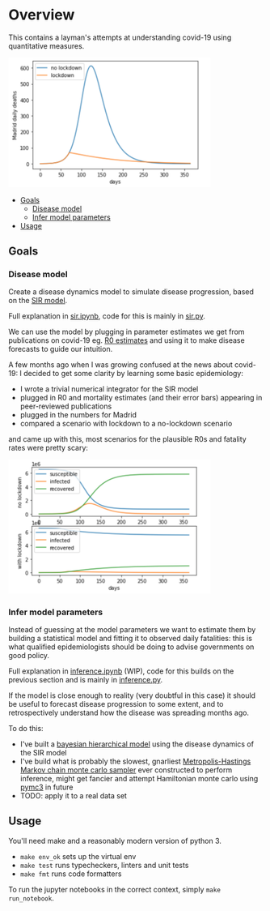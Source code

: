 # Overview

This contains a layman's attempts at understanding covid-19 using quantitative measures.

<img src="media/daily_deaths.png" alt="daily_deaths" width="400"/>

* [Goals](#goals)
  * [Disease model](#Disease-model)
  * [Infer model parameters](#Infer-model-parameters)
* [Usage](#usage)

## Goals

### Disease model

Create a disease dynamics model to simulate disease progression, based on the [SIR model](https://en.wikipedia.org/wiki/Compartmental_models_in_epidemiology).

Full explanation in [sir.ipynb](sir.ipynb), code for this is mainly in [sir.py](sir.py).

We can use the model by plugging in parameter estimates we get from publications on covid-19 eg. [R0 estimates](https://www.ncbi.nlm.nih.gov/pubmed/32097725) and using it to make disease forecasts to guide our intuition.

A few months ago when I was growing confused at the news about covid-19: I decided to get some clarity by learning some basic epidemiology:
* I wrote a trivial numerical integrator for the SIR model
* plugged in R0 and mortality estimates (and their error bars) appearing in peer-reviewed publications
* plugged in the numbers for Madrid
* compared a scenario with lockdown to a no-lockdown scenario

and came up with this, most scenarios for the plausible R0s and fatality rates were pretty scary:

<img src="media/comparison.png" alt="comparison" width="400"/>

### Infer model parameters

Instead of guessing at the model parameters we want to estimate them by building a statistical model and fitting it to observed daily fatalities: this is what qualified epidemiologists should be doing to advise governments on good policy.

Full explanation in [inference.ipynb](inference.ipynb) (WIP), code for this builds on the previous section and is mainly in [inference.py](inference.py).

If the model is close enough to reality (very doubtful in this case) it should be useful to forecast disease progression to some extent, and to retrospectively understand how the disease was spreading months ago.

To do this:
* I've built a [bayesian hierarchical model](https://en.wikipedia.org/wiki/Bayesian_hierarchical_modeling) using the disease dynamics of the SIR model
* I've build what is probably the slowest, gnarliest [Metropolis-Hastings Markov chain monte carlo sampler](https://en.wikipedia.org/wiki/Metropolis%E2%80%93Hastings_algorithm) ever constructed to perform inference, might get fancier and attempt Hamiltonian monte carlo using [pymc3](https://docs.pymc.io/) in future
* TODO: apply it to a real data set

## Usage

You'll need make and a reasonably modern version of python 3.

* `make env_ok` sets up the virtual env
* `make test` runs typecheckers, linters and unit tests
* `make fmt` runs code formatters

To run the jupyter notebooks in the correct context, simply `make run_notebook`.
